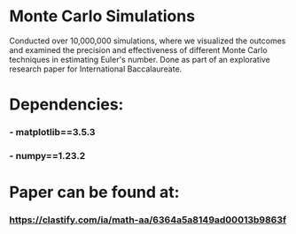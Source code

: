 # Monte Carlo Simulations

Conducted over 10,000,000 simulations, where we visualized the outcomes and examined the precision and effectiveness of different Monte Carlo techniques in estimating Euler's number. Done as part of an explorative research paper for International Baccalaureate.

# Dependencies:
### - matplotlib==3.5.3
### - numpy==1.23.2

# Paper can be found at:
### https://clastify.com/ia/math-aa/6364a5a8149ad00013b9863f
